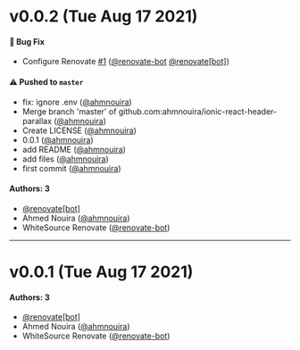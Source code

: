 # v0.0.2 (Tue Aug 17 2021)

#### 🐛 Bug Fix

- Configure Renovate [#1](https://github.com/ahmnouira/ionic-react-header-parallax/pull/1) ([@renovate-bot](https://github.com/renovate-bot) [@renovate[bot]](https://github.com/renovate[bot]))

#### ⚠️ Pushed to `master`

- fix: ignore .env ([@ahmnouira](https://github.com/ahmnouira))
- Merge branch 'master' of github.com:ahmnouira/ionic-react-header-parallax ([@ahmnouira](https://github.com/ahmnouira))
- Create LICENSE ([@ahmnouira](https://github.com/ahmnouira))
- 0.0.1 ([@ahmnouira](https://github.com/ahmnouira))
- add README ([@ahmnouira](https://github.com/ahmnouira))
- add files ([@ahmnouira](https://github.com/ahmnouira))
- first commit ([@ahmnouira](https://github.com/ahmnouira))

#### Authors: 3

- [@renovate[bot]](https://github.com/renovate[bot])
- Ahmed Nouira ([@ahmnouira](https://github.com/ahmnouira))
- WhiteSource Renovate ([@renovate-bot](https://github.com/renovate-bot))

---

# v0.0.1 (Tue Aug 17 2021)

#### Authors: 3

- [@renovate[bot]](https://github.com/renovate[bot])
- Ahmed Nouira ([@ahmnouira](https://github.com/ahmnouira))
- WhiteSource Renovate ([@renovate-bot](https://github.com/renovate-bot))
